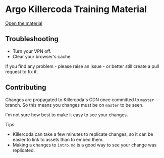 # Argo Killercoda Training Material

[Open the material](TBD)

## Troubleshooting

* Turn your VPN off.
* Clear your browser's cache.

If you find any problem - please raise an issue - or better still create a pull request to fix it.

## Contributing

Changes are propagated to Killercoda's CDN once committed to `master` branch. So this means you changes must be on `master` to be seen.

I'm not sure how best to make it easy to see your changes.

Tips:

* Killercoda can take a few minutes to replicate changes, so it can be easier to link to assets than to embed them.
* Making a changes to `intro.md` is a good way to see your change was replicated.